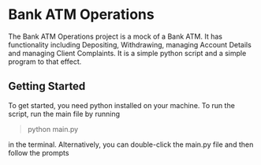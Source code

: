 # Bank ATM Operations

The Bank ATM Operations project is a mock of a Bank ATM. It has functionality including Depositing, Withdrawing, managing Account Details and managing Client Complaints. 
It is a simple python script and a simple program to that effect.

## Getting Started

To get started, you need python installed on your machine. To run the script, run the main file by running

> python main.py 

in the terminal. Alternatively, you can double-click the main.py file and then follow the prompts

